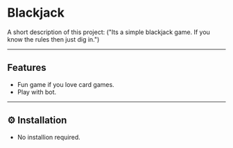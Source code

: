 #  Blackjack

A short description of this project:
    ("Its a simple blackjack game. If you know the rules then just dig in.")

---

##  Features
- Fun game if you love card games.
- Play with bot.


---

## ⚙️ Installation

- No installion required.